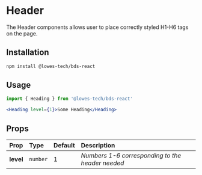 # Header
The Header components allows user to place correctly styled H1-H6 tags on the page.

## Installation

```bash
npm install @lowes-tech/bds-react
```

## Usage

```jsx
import { Heading } from '@lowes-tech/bds-react'

<Heading level={1}>Some Heading</Heading>
```

## Props

| Prop | Type | Default | Description |
| :--- | :--- | :--- | :--- |
| __level__ | `number` | 1 | _Numbers 1-6 corresponding to the header needed_ |

